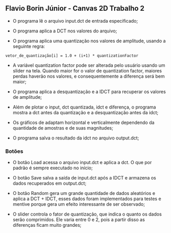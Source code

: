 ## Flavio Borin Júnior - Canvas 2D Trabalho 2

- O programa lê o arquivo input.dct de entrada especificado;

- O programa aplica a DCT nos valores do arquivo;

- O programa aplica uma quantização nos valores de amplitude, usando a seguinte regra:

```
vetor_de_quantização[i] = 1.0 + (i+1) * quantizationFactor
``` 

- A variável quantization factor pode ser alterada pelo usuário usando um slider na tela. Quando maior for o valor de quantization factor, maiores perdas haverão nos valores, e consequentemente a diferença será bem maior;

- O programa aplica a desquantização e a IDCT para recuperar os valores de amplitude;

- Além de plotar o input, dct quantizada, idct e diferença, o programa mostra a dct antes da quantização e a desquantização antes da idct;

- Os gráficos de adaptam horizontal e verticalmente dependendo da quantidade de amostras e de suas magnitudes;

- O programa salva o resultado da idct no arquivo output.dct;

### Botões

- O botão Load acessa o arquivo input.dct e aplica a dct. O que por padrão é sempre executado no início;

- O botão Save salva a saída de input.dct após a IDCT e armazena os dados recuperados em output.dct;

- O botão Random gera um grande quantidade de dados aleatórios e aplica a DCT + IDCT, esses dados foram implementados para testes e mentive porque gera um efeito interessante de ser observado;

- O slider controla o fator de quantização, que indica o quanto os dados serão comprimidos. Ele varia entre 0 e 2, pois a partir disso as diferenças ficam muito grandes;
